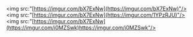 <div style="display: flex; flex-wrap: wrap; gap: 20px">

<img src:"[https://imgur.com/bX7ExNw](https://imgur.com/bX7ExNw)"/>
<img src:"[https://imgur.com/bX7ExNw](https://imgur.com/1YPzRJU)"/>
<img src:"[https://imgur.com/bX7ExNw](https://imgur.com/i0MZSwk)https://imgur.com/i0MZSwk"/>
  
</div>
